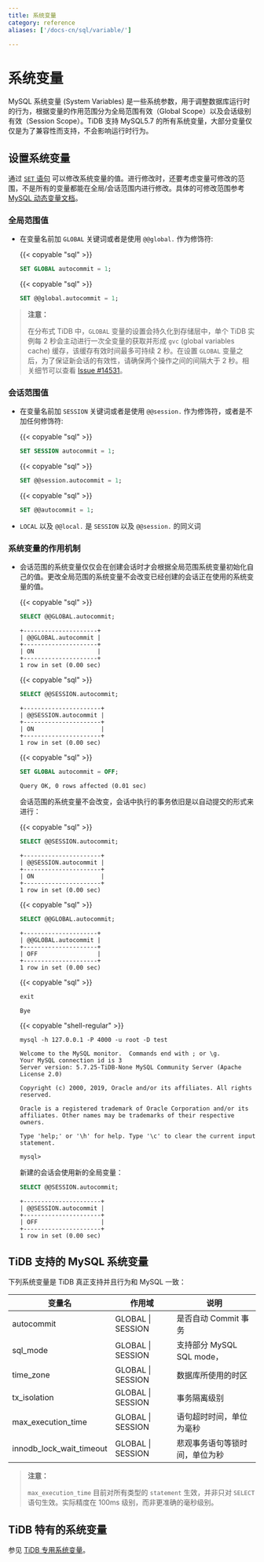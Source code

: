 ```yaml
---
title: 系统变量
category: reference
aliases: ['/docs-cn/sql/variable/']

---
```


# 系统变量

MySQL 系统变量 (System Variables) 是一些系统参数，用于调整数据库运行时的行为，根据变量的作用范围分为全局范围有效（Global Scope）以及会话级别有效（Session Scope）。TiDB 支持 MySQL5.7 的所有系统变量，大部分变量仅仅是为了兼容性而支持，不会影响运行时行为。

## 设置系统变量

通过 [`SET` 语句](/reference/sql/statements/set-variable.md) 可以修改系统变量的值。进行修改时，还要考虑变量可修改的范围，不是所有的变量都能在全局/会话范围内进行修改。具体的可修改范围参考 [MySQL 动态变量文档](https://dev.mysql.com/doc/refman/5.7/en/dynamic-system-variables.html)。

### 全局范围值

* 在变量名前加 `GLOBAL` 关键词或者是使用 `@@global.` 作为修饰符:

    {{< copyable "sql" >}}

    ```sql
    SET GLOBAL autocommit = 1;
    ```

    {{< copyable "sql" >}}

    ```sql
    SET @@global.autocommit = 1;
    ```

> **注意：**
>
> 在分布式 TiDB 中，`GLOBAL` 变量的设置会持久化到存储层中，单个 TiDB 实例每 2 秒会主动进行一次全变量的获取并形成 `gvc` (global variables cache) 缓存，该缓存有效时间最多可持续 2 秒。在设置 `GLOBAL` 变量之后，为了保证新会话的有效性，请确保两个操作之间的间隔大于 2 秒。相关细节可以查看 [Issue #14531](https://github.com/pingcap/tidb/issues/14531)。

### 会话范围值

* 在变量名前加 `SESSION` 关键词或者是使用 `@@session.` 作为修饰符，或者是不加任何修饰符:

    {{< copyable "sql" >}}

    ```sql
    SET SESSION autocommit = 1;
    ```

    {{< copyable "sql" >}}

    ```sql
    SET @@session.autocommit = 1;
    ```

    {{< copyable "sql" >}}

    ```sql
    SET @@autocommit = 1;
    ```

* `LOCAL` 以及 `@@local.` 是 `SESSION` 以及 `@@session.` 的同义词

### 系统变量的作用机制

* 会话范围的系统变量仅仅会在创建会话时才会根据全局范围系统变量初始化自己的值。更改全局范围的系统变量不会改变已经创建的会话正在使用的系统变量的值。

    {{< copyable "sql" >}}

    ```sql
    SELECT @@GLOBAL.autocommit;
    ```

    ```
    +---------------------+
    | @@GLOBAL.autocommit |
    +---------------------+
    | ON                  |
    +---------------------+
    1 row in set (0.00 sec)
    ```

    {{< copyable "sql" >}}

    ```sql
    SELECT @@SESSION.autocommit;
    ```

    ```
    +----------------------+
    | @@SESSION.autocommit |
    +----------------------+
    | ON                   |
    +----------------------+
    1 row in set (0.00 sec)
    ```

    {{< copyable "sql" >}}

    ```sql
    SET GLOBAL autocommit = OFF;
    ```

    ```
    Query OK, 0 rows affected (0.01 sec)
    ```

    会话范围的系统变量不会改变，会话中执行的事务依旧是以自动提交的形式来进行：

    {{< copyable "sql" >}}

    ```sql
    SELECT @@SESSION.autocommit;
    ```

    ```
    +----------------------+
    | @@SESSION.autocommit |
    +----------------------+
    | ON                   |
    +----------------------+
    1 row in set (0.00 sec)
    ```

    {{< copyable "sql" >}}

    ```sql
    SELECT @@GLOBAL.autocommit;
    ```

    ```
    +---------------------+
    | @@GLOBAL.autocommit |
    +---------------------+
    | OFF                 |
    +---------------------+
    1 row in set (0.00 sec)
    ```

    {{< copyable "sql" >}}

    ```sql
    exit
    ```

    ```
    Bye
    ```

    {{< copyable "shell-regular" >}}

    ```shell
    mysql -h 127.0.0.1 -P 4000 -u root -D test
    ```

    ```
    Welcome to the MySQL monitor.  Commands end with ; or \g.
    Your MySQL connection id is 3
    Server version: 5.7.25-TiDB-None MySQL Community Server (Apache License 2.0)

    Copyright (c) 2000, 2019, Oracle and/or its affiliates. All rights reserved.

    Oracle is a registered trademark of Oracle Corporation and/or its
    affiliates. Other names may be trademarks of their respective
    owners.

    Type 'help;' or '\h' for help. Type '\c' to clear the current input statement.

    mysql>
    ```

    新建的会话会使用新的全局变量：

    ```sql
    SELECT @@SESSION.autocommit;
    ```

    ```
    +----------------------+
    | @@SESSION.autocommit |
    +----------------------+
    | OFF                  |
    +----------------------+
    1 row in set (0.00 sec)
    ```

## TiDB 支持的 MySQL 系统变量

下列系统变量是 TiDB 真正支持并且行为和 MySQL 一致：

| 变量名 | 作用域 | 说明 |
| ---------------- | -------- | -------------------------------------------------- |
| autocommit | GLOBAL \| SESSION | 是否自动 Commit 事务 |
| sql_mode | GLOBAL \| SESSION | 支持部分 MySQL SQL mode，|
| time_zone | GLOBAL \| SESSION | 数据库所使用的时区 |
| tx_isolation | GLOBAL \| SESSION | 事务隔离级别 |
| max\_execution\_time | GLOBAL \| SESSION | 语句超时时间，单位为毫秒 |
| innodb\_lock\_wait\_timeout | GLOBAL \| SESSION | 悲观事务语句等锁时间，单位为秒 |

> **注意：**
>
> `max_execution_time` 目前对所有类型的 `statement` 生效，并非只对 `SELECT` 语句生效。实际精度在 100ms 级别，而非更准确的毫秒级别。

## TiDB 特有的系统变量

参见 [TiDB 专用系统变量](/reference/configuration/tidb-server/tidb-specific-variables.md)。
